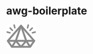 # awg-boilerplate

![WaveGuides](https://github.com/waveguides/awg-graphics/raw/master/logos/awg/awg_diamond_gitfooter-grey.png)
